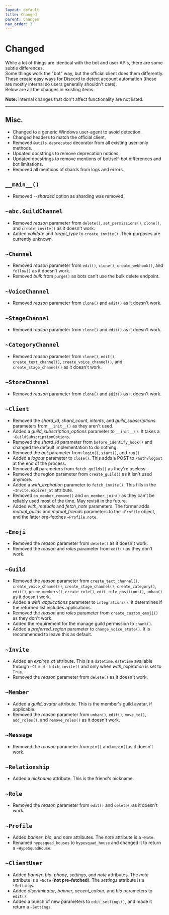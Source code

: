 ```yaml
---
layout: default
title: Changed
parent: Changes
nav_order: 3
---
```


# Changed
While a lot of things are identical with the bot and user APIs, there are some subtle differences.  
Some things work the "bot" way, but the official client does them differently. These create easy ways for Discord to detect account automation (these are mostly internal so users generally shouldn't care).  
Below are all the changes in existing items.

**Note:** Internal changes that don't affect functionality are not listed.

--------

## Misc.
<!--- Removed `reason` parameter from everything except `kick()` and `ban()` as the X-Audit-Log-Reason header doesn't appear to work.-->
- Changed to a generic Windows user-agent to avoid detection.
- Changed headers to match the official client.
- Removed `@utils.deprecated` decorator from all existing user-only methods.
- Updated docstrings to remove deprecation notices.
- Updated docstrings to remove mentions of bot/self-bot differences and bot limitations.
- Removed all mentions of shards from logs and errors.

## `__main__()`
- Removed *--sharded* option as sharding was removed.

## `~abc.GuildChannel`
- Removed *reason* parameter from `delete()`, `set_permissions()`, `clone()`, and `create_invite()` as it doesn't work.
- Added *validate* and *target_type* to `create_invite()`. Their purposes are currently unknown.

## `~Channel`
- Removed *reason* parameter from `edit()`, `clone()`, `create_webhook()`, and `follow()` as it doesn't work.
- Removed *bulk* from `purge()` as bots can't use the bulk delete endpoint.

## `~VoiceChannel`
- Removed *reason* parameter from `clone()` and `edit()` as it doesn't work.

## `~StageChannel`
- Removed *reason* parameter from `clone()` and `edit()` as it doesn't work.

## `~CategoryChannel`
- Removed *reason* parameter from `clone()`, `edit()`, `create_text_channel()`, `create_voice_channel()`, and `create_stage_channel()` as it doesn't work.

## `~StoreChannel`
- Removed *reason* parameter from `clone()` and `edit()` as it doesn't work.

## `~Client`
- Removed the *shard_id*, *shard_count*, *intents*, and *guild_subscriptions* parameters from `__init__()` as they aren't used.
- Added a *guild_subscription_options* parameter to `__init__()`. It takes a `~GuildSubscriptionOptions`.
- Removed the *shard_id* parameter from `before_identify_hook()` and changed the default implementation to do nothing.
- Removed the *bot* parameter from `login()`, `start()`, and `run()`.
- Added a *logout* parameter to `close()`. This adds a POST to `/auth/logout` at the end of the process.
- Removed all parameters from `fetch_guilds()` as they're useless.
- Removed the region parameter from `create_guild()` as it isn't used anymore.
- Added a *with_expiration* parameter to `fetch_invite()`. This fills in the `~Invite.expires_at` attribute.
- Removed `on_member_remove()` and `on_member_join()` as they can't be reliably used most of the time. May revisit in the future.
- Added *with_mutuals* and *fetch_note* parameters. The former adds *mutual_guilds* and *mutual_friends* parameters to the `~Profile` object, and the latter pre-fetches `~Profile.note`.

## `~Emoji`
- Removed the *reason* parameter from `delete()` as it doesn't work.
- Removed the *reason* and *roles* parameter from `edit()` as they don't work.

## `~Guild`
- Removed the *reason* parameter from `create_text_channel()`, `create_voice_channel()`, `create_stage_channel()`, `create_category()`, `edit()`, `prune_members()`, `create_role()`, `edit_role_positions()`, `unban()` as it doesn't work.
- Added a *with_applications* parameter to `integrations()`. It determines if the returned list includes applications.
- Removed the *reason* and *roles* parameter from `create_custom_emoji()` as they don't work.
- Added the requirement for the manage guild permission to `chunk()`.
- Added a *preferred_region* parameter to `change_voice_state()`. It is recommended to leave this as default.

## `~Invite`
- Added an *expires_at* attribute. This is a `datetime.datetime` available through `~Client.fetch_invite()` and only when *with_expiration* is set to `True`.
- Removed the *reason* parameter from `delete()` as it doesn't work.

## `~Member`
- Added a *guild_avatar* attribute. This is the member's guild avatar, if applicable.
- Removed the *reason* parameter from `unban()`, `edit()`, `move_to()`, `add_roles()`, and `remove_roles()` as it doesn't work.

## `~Message`
- Removed the *reason* parameter from `pin()` and `unpin()`as it doesn't work.

## `~Relationship`
- Added a *nickname* attribute. This is the friend's nickname.

## `~Role`
- Removed the *reason* parameter from `edit()` and `delete()`as it doesn't work.

## `~Profile`
- Added *banner*, *bio*, and *note* attributes. The *note* attribute is a `~Note`.
- Renamed `hypesquad_houses` to `hypesquad_house` and changed it to return a `~HypeSquadHouse`.

## `~ClientUser`
- Added *banner*, *bio*, *phone*, *settings*, and *note* attributes. The *note* attribute is a `~Note` (**not pre-fetched**). The *settings* attribute is a `~Settings`.
- Added *discriminator*, *banner*, *accent_colour*, and *bio* parameters to `edit()`.
- Added a bunch of new parameters to `edit_settings()`, and made it return a `~Settings`.
